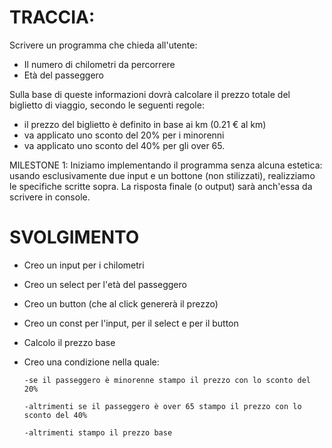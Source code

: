 # TRACCIA:
Scrivere un programma che chieda all'utente:
  - Il numero di chilometri da percorrere
  - Età del passeggero

Sulla base di queste informazioni dovrà calcolare il prezzo totale del biglietto di viaggio, secondo le seguenti regole:
  - il prezzo del biglietto è definito in base ai km (0.21 € al km)
  - va applicato uno sconto del 20% per i minorenni
  - va applicato uno sconto del 40% per gli over 65.


MILESTONE 1:
Iniziamo implementando il programma senza alcuna estetica: usando esclusivamente due input e un bottone (non stilizzati), realizziamo le specifiche scritte sopra. La risposta finale (o output) sarà anch'essa da scrivere in console.


# SVOLGIMENTO
- Creo un input per i chilometri
- Creo un select per l'età del passeggero
- Creo un button (che al click genererà il prezzo)
- Creo un const per l'input, per il select e per il button
- Calcolo il prezzo base
- Creo una condizione nella quale:

      -se il passeggero è minorenne stampo il prezzo con lo sconto del 20%

      -altrimenti se il passeggero è over 65 stampo il prezzo con lo sconto del 40%

      -altrimenti stampo il prezzo base

